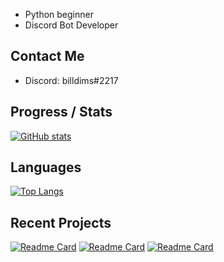 - Python beginner
- Discord Bot Developer

## Contact Me
- Discord: billdims#2217

## Progress / Stats
[![GitHub stats](https://github-readme-stats.vercel.app/api?username=billdims&count_private=True)](https://github.com/billdims/github-readme-stats)

## Languages
[![Top Langs](https://github-readme-stats.vercel.app/api/top-langs/?username=billdims&layout=compact)](https://github.com/billdims/github-readme-stats)

## Recent Projects
[![Readme Card](https://github-readme-stats.vercel.app/api/pin/?username=billdims&repo=Cookie)](https://github.com/billdims/github-readme-stats)
[![Readme Card](https://github-readme-stats.vercel.app/api/pin/?username=billdims&repo=Mercury)](https://github.com/billdims/github-readme-stats)
[![Readme Card](https://github-readme-stats.vercel.app/api/pin/?username=billdims&repo=StatusLooping)](https://github.com/billdims/github-readme-stats)
